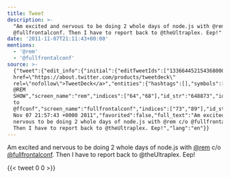 ```yaml
---
title: Tweet
description: >-
  "Am excited and nervous to be doing 2 whole days of node.js with @rem c/o
  @fullfrontalconf. Then I have to report back to @theUltraplex. Eep!"
date: '2011-11-07T21:11:43+00:00'
mentions:
  - '@rem'
  - '@fullfrontalconf'
source: >-
  {"tweet":{"edit_info":{"initial":{"editTweetIds":["133664452154368000"],"editableUntil":"2011-11-07T22:57:43.416Z","editsRemaining":"5","isEditEligible":true}},"retweeted":false,"source":"<a
  href=\"https://about.twitter.com/products/tweetdeck\"
  rel=\"nofollow\">TweetDeck</a>","entities":{"hashtags":[],"symbols":[],"user_mentions":[{"name":"THAT
  @REM
  SHOW","screen_name":"rem","indices":["64","68"],"id_str":"648873","id":"648873"},{"name":"Moved
  to
  @ffconf","screen_name":"fullfrontalconf","indices":["73","89"],"id_str":"2596446091","id":"2596446091"}],"urls":[]},"display_text_range":["0","140"],"favorite_count":"0","id_str":"133664452154368000","truncated":false,"retweet_count":"0","id":"133664452154368000","created_at":"Mon
  Nov 07 21:57:43 +0000 2011","favorited":false,"full_text":"Am excited and
  nervous to be doing 2 whole days of node.js with @rem c/o @fullfrontalconf.
  Then I have to report back to @theUltraplex. Eep!","lang":"en"}}
---
```

Am excited and nervous to be doing 2 whole days of node.js with [@rem](https://twitter.com/@rem) c/o [@fullfrontalconf](https://twitter.com/@fullfrontalconf). Then I have to report back to @theUltraplex. Eep!
    
{{< tweet 0 0 >}}
    
